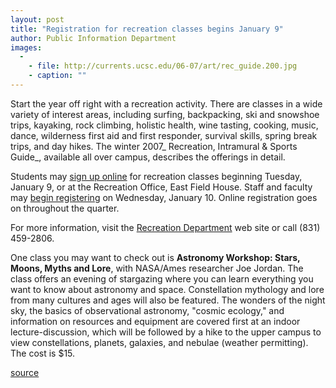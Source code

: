 ```yaml
---
layout: post
title: "Registration for recreation classes begins January 9"
author: Public Information Department
images:
  -
    - file: http://currents.ucsc.edu/06-07/art/rec_guide.200.jpg
    - caption: ""
---
```


Start the year off right with a recreation activity. There are classes in a wide variety of interest areas, including surfing, backpacking, ski and snowshoe trips, kayaking, rock climbing, holistic health, wine tasting, cooking, music, dance, wilderness first aid and first responder, survival skills, spring break trips, and day hikes. The winter 2007_ Recreation, Intramural & Sports Guide_, available all over campus, describes the offerings in detail.

Students may [sign up online][1] for recreation classes beginning Tuesday, January 9, or at the Recreation Office, East Field House. Staff and faculty may [begin registering][1] on Wednesday, January 10. Online registration goes on throughout the quarter.

For more information, visit the [Recreation Department][2] web site or call (831) 459-2806.

One class you may want to check out is **Astronomy Workshop: Stars, Moons, Myths and Lore**, with NASA/Ames researcher Joe Jordan. The class offers an evening of stargazing where you can learn everything you want to know about astronomy and space. Constellation mythology and lore from many cultures and ages will also be featured. The wonders of the night sky, the basics of observational astronomy, "cosmic ecology," and information on resources and equipment are covered first at an indoor lecture-discussion, which will be followed by a hike to the upper campus to view constellations, planets, galaxies, and nebulae (weather permitting). The cost is $15.

[1]: http://ucscrecreation.com
[2]: http://www.ucscrecreation.com

[source](http://www1.ucsc.edu/currents/06-07/01-01/brief-recreg.asp "Permalink to brief-recreg")
